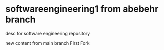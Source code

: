 # softwareengineering1 from abebehr branch
desc for software engineering repository 

new content from main branch
FIrst Fork